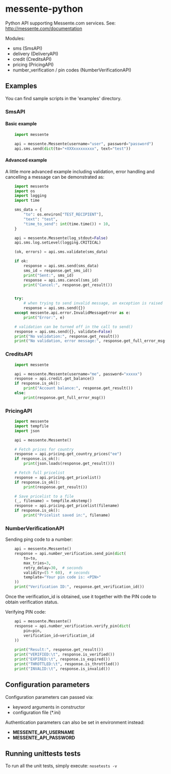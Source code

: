 # messente-python

Python API supporting Messente.com services.
See: http://messente.com/documentation

Modules:
- sms (SmsAPI)
- delivery (DeliveryAPI)
- credit (CreditsAPI)
- pricing (PricingAPI)
- number_verification / pin codes (NumberVerificationAPI) 


## Examples

You can find sample scripts in the 'examples' directory.

### SmsAPI

#### Basic example

```python
	import messente

	api = messente.Messente(username="user", password="password")
	api.sms.send(dict(to="+XXXxxxxxxxxx", text="test"))

```

#### Advanced example

A little more advanced example including validation, error handling
and cancelling a message can be demonstrated as:

```python
	import messente
	import os
	import logging
	import time

	sms_data = {
		"to": os.environ["TEST_RECIPIENT"],
		"text": "test",
		"time_to_send": int(time.time()) + 10,
	}

	api = messente.Messente(log_stdout=False)
	api.sms.log.setLevel(logging.CRITICAL)

	(ok, errors) = api.sms.validate(sms_data)

	if ok:
		response = api.sms.send(sms_data)
		sms_id = response.get_sms_id()
		print("Sent:", sms_id)
		response = api.sms.cancel(sms_id)
		print("Cancel:", response.get_result())


	try:
		# when trying to send invalid message, an exception is raised
		response = api.sms.send({})
	except messente.api.error.InvalidMessageError as e:
		print("Error:", e)

	# validation can be turned off in the call to send()
	response = api.sms.send({}, validate=False)
	print("No validation:", response.get_result())
	print("No validation, error message:", response.get_full_error_msg())

```


### CreditsAPI

```python
	import messente

	api = messente.Messente(username="me", password="xxxxx")
	response = api.credit.get_balance()
	if response.is_ok():
		print("Account balance:", response.get_result())
	else:
		print(response.get_full_error_msg())

```

### PricingAPI

```python
	import messente
	import tempfile
	import json

	api = messente.Messente()

	# Fetch prices for country
	response = api.pricing.get_country_prices("ee")
	if response.is_ok():
		print(json.loads(response.get_result()))

	# Fetch full pricelist
	response = api.pricing.get_pricelist()
	if response.is_ok():
		print(response.get_result())

	# Save pricelist to a file
	(_, filename) = tempfile.mkstemp()
	response = api.pricing.get_pricelist(filename)
	if response.is_ok():
		print("Pricelist saved in:", filename)
```


### NumberVerificationAPI

Sending ping code to a number:

```python
    api = messente.Messente()
    response = api.number_verification.send_pin(dict(
        to=to,
        max_tries=3,
        retry_delay=30,  # seconds
        validity=(5 * 60),  # seconds
        template="Your pin code is: <PIN>"
    ))
    print("Verification ID:", response.get_verification_id())
```

Once the verification_id is obtained, use it together with the PIN code
to obtain verification status.

Verifying PIN code:

```python
	api = messente.Messente()
    response = api.number_verification.verify_pin(dict(
        pin=pin,
        verification_id=verification_id
	))
		
    print("Result:", response.get_result())
    print("VERIFIED:\t", response.is_verified())
    print("EXPIRED:\t", response.is_expired())
    print("THROTTLED:\t", response.is_throttled())
    print("INVALID:\t", response.is_invalid())		
```


## Configuration parameters

Configuration parameters can passed via:
- keyword arguments in constructor
- configuration file (*.ini)

Authentication parameters can also be set in environment instead:
- **MESSENTE_API_USERNAME**
- **MESSENTE_API_PASSWORD**



## Running unittests tests

To run all the unit tests, simply execute:
```nosetests -v```
